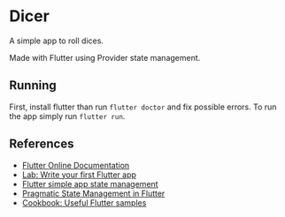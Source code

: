 # Dicer

A simple app to roll dices.

Made with Flutter using Provider state management.

## Running

First, install flutter than run `flutter doctor` and fix possible errors.
To run the app simply run `flutter run`.

## References

- [Flutter Online Documentation](https://flutter.dev/docs)
- [Lab: Write your first Flutter app](https://flutter.dev/docs/get-started/codelab)
- [Flutter simple app state management](https://flutter.dev/docs/development/data-and-backend/state-mgmt/simple)
- [Pragmatic State Management in Flutter](https://www.youtube.com/watch?v=d_m5csmrf7I)
- [Cookbook: Useful Flutter samples](https://flutter.dev/docs/cookbook)
